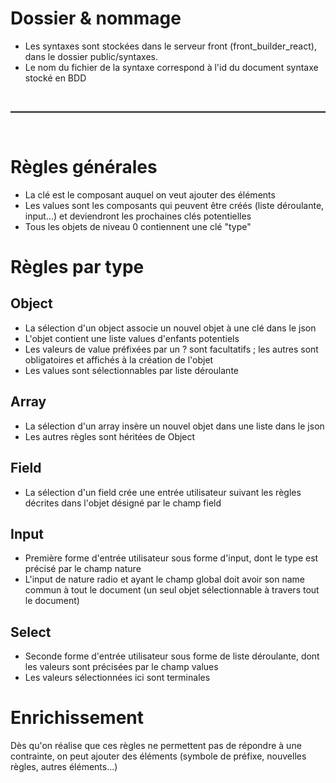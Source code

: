 # Dossier & nommage
- Les syntaxes sont stockées dans le serveur front (front_builder_react), dans le dossier public/syntaxes.
- Le nom du fichier de la syntaxe correspond à l'id du document syntaxe stocké en BDD

<br><hr style="border: 0px; border-top: dashed 1px;"><br>

# Règles générales
- La clé est le composant auquel on veut ajouter des éléments
- Les values sont les composants qui peuvent être créés (liste déroulante, input...) et deviendront les prochaines clés potentielles
- Tous les objets de niveau 0 contiennent une clé "type"

# Règles par type
## Object
- La sélection d'un object associe un nouvel objet à une clé dans le json
- L'objet contient une liste values d'enfants potentiels
- Les valeurs de value préfixées par un ? sont facultatifs ; les autres sont obligatoires et affichés à la création de l'objet
- Les values sont sélectionnables par liste déroulante

## Array
- La sélection d'un array insère un nouvel objet dans une liste dans le json
- Les autres règles sont héritées de Object

## Field
- La sélection d'un field crée une entrée utilisateur suivant les règles décrites dans l'objet désigné par le champ field

## Input
- Première forme d'entrée utilisateur sous forme d'input, dont le type est précisé par le champ nature
- L'input de nature radio et ayant le champ global doit avoir son name commun à tout le document (un seul objet sélectionnable à travers tout le document)

## Select
- Seconde forme d'entrée utilisateur sous forme de liste déroulante, dont les valeurs sont précisées par le champ values
- Les valeurs sélectionnées ici sont terminales

# Enrichissement
Dès qu'on réalise que ces règles ne permettent pas de répondre à une contrainte, on peut ajouter des éléments (symbole de préfixe, nouvelles règles, autres éléments...)
